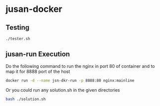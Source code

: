 # jusan-docker


## Testing
```bash
./tester.sh
```

## jusan-run Execution

Do the following command to run the nginx in port 80 of container and to map it for 8888 port of the host
```bash
docker run -d --name jsn-dkr-run -p 8888:80 nginx:mainline
```

Or you could run any solution.sh in the given directories
```bash
bash ./solution.sh
```
